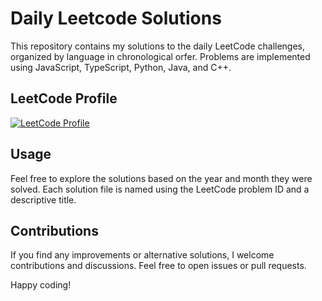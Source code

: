 # Daily Leetcode Solutions

This repository contains my solutions to the daily LeetCode challenges, organized by language in chronological orfer. Problems are implemented using JavaScript, TypeScript, Python, Java, and C++.

## LeetCode Profile
[![LeetCode Profile](https://img.shields.io/badge/LeetCode-zac_macarthur-blue?logo=leetcode&style=for-the-badge)](https://leetcode.com/zac_macarthur/)


## Usage

Feel free to explore the solutions based on the year and month they were solved. Each solution file is named using the LeetCode problem ID and a descriptive title.

## Contributions

If you find any improvements or alternative solutions, I welcome contributions and discussions. Feel free to open issues or pull requests.

Happy coding!

